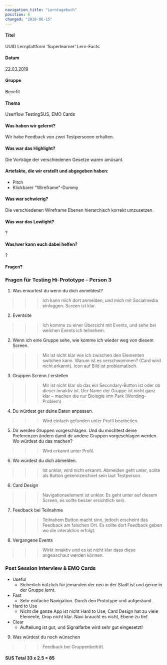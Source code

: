 ```yaml
---
navigation_title: "Lerntagebuch"
position: 6
changed: "2018-06-15"
---
```


#### Titel
UUID Lernplattform ‘Superlearner’ Lern-Facts
#### Datum
22.03.2019
#### Gruppe
Benefit
#### Thema
Userflow TestingSUS, EMO Cards
#### Was haben wir gelernt?
Wir habe Feedback von zwei Testpersonen erhalten.
#### Was war das Highlight?
Die Vorträge der verschiedenen Gesetze waren amüsant.
#### Artefakte, die wir erstellt und abgegeben haben:
* Pitch
* Klickbarer "Wireframe"-Dummy
#### Was war schwierig?
Die verschiedenen Wireframe Ebenen hierarchisch korrekt umzusetzen.
#### Was war das Lowlight?
?
#### Was/wer kann euch dabei helfen?
?
#### Fragen?


### Fragen für Testing Hi-Prototype – Person 3


1. Was erwartest du wenn du dich anmeldest?

>>> Ich kann mich dort anmelden, und mich mit Socialmedia einloggen. Screen ist klar.

2. Eventsite
>>> Ich komme zu einer Übersicht mit Events, und sehe bei welchen Events ich teilnehem. 

2. Wenn ich eine Gruppe sehe, wie komme ich wieder weg von diesem Screen.
>>> Mir ist nicht klar wie ich zwischen den Elementen switchen kann. Warum ist es verschwommen? (Card wird nicht erkannt). Icon auf Bild ist problematisch.

3. Gruppen Screnn / erstellen
>>> Mir ist nicht klar ob das ein Secondary-Button ist oder ob dieser innaktiv ist. Der Name der Gruppe ist nicht ganz klar – machen die nur Biologie imn Park (Wording-Problem)

4. Du würdest ger deine Daten anpassen.
>>> Wird einfach gefunden unter Profil bearbeiten.

5. Dir werden Gruppen vorgeschlagen. Und du möchtest deine Preferenzen ändern damit dir andere Gruppen vorgeschlagen werden. Wo würdest du das machen?
>>> Wird erkannt unter Profil.

6. Wo würdest du dich abmelden.
>>> Ist unklar, wird nicht erkannt. Abmelden geht unter, sollte als Button gekennzeichnet sein laut Testperson.

6. Card Design
>>> Navigationselement ist unklar. Es geht unter auf diesem Screen, es sollte besser ersichtlich sein.

7. Feedback bei Teilnahme
>>> Teilnahem Button macht sinn, jedoch erscheint das Feedback am falschen Ort. Es sollte dort Feedback geben wo die interaktion erfolgt.

8. Vergangene Events
>>> Wirkt innaktiv und es ist nicht klar dass diese angeaschaut werden können. 

### Post Session Interview & EMO Cards
* Useful
    * Sicherlich nützlich für jemanden der neu in der Stadt ist und gerne in der Gruppe lernt.
* Fast
    * Sehr einfache Navigation. Durch den Prototype und aufgeräumt.
* Hard to Use
    * Nicht die ganze App ist nicht Hard to Use, Card Design hat zu viele Elemente, Drop nicht klar. Navi braucht es nicht, Ebene zu tief.
* Clear
    * Aufteilung ist gut, und Signalfarbe wird sehr gut eingesetzt!

9. Was würdest du noch wünschen
>>> Feedback bei Gruppenbeitritt.

#### SUS Total 33 x 2.5 = 85

